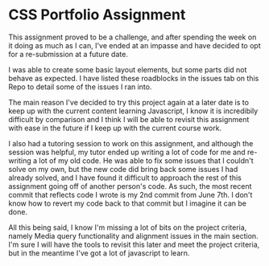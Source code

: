 # CSS Portfolio Assignment

This assignment proved to be a challenge, and after spending the week on it doing as much as I can, I've ended at an impasse and have decided to opt for a re-submission at a future date. 

I was able to create some basic layout elements, but some parts did not behave as expected. I have listed these roadblocks in the issues tab on this Repo to detail some of the issues I ran into. 

The main reason I've decided to try this project again at a later date is to keep up with the current content learning Javascript, I know it is incredibily difficult by comparison and I think I will be able to revisit this assignment with ease in the future if I keep up with the current course work. 

I also had a tutoring session to work on this assignment, and although the session was helpful, my tutor ended up writing a lot of code for me and re-writing a lot of my old code. He was able to fix some issues that I couldn't solve on my own, but the new code did bring back some issues I had already solved, and I have found it difficult to approach the rest of this assignment going off of another person's code. As such, the most recent commit that reflects code I wrote is my 2nd commit from June 7th. I don't know how to revert my code back to that commit but I imagine it can be done.

All this being said, I know I'm missing a lot of bits on the project criteria, namely Media query functionality and alignment issues in the main section. I'm sure I will have the tools to revisit this later and meet the project criteria, but in the meantime I've got a lot of javascript to learn. 